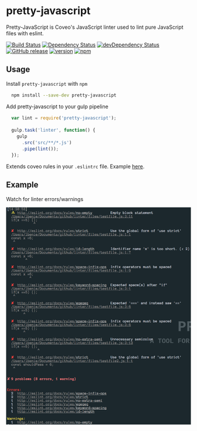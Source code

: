 # pretty-javascript

Pretty-JavaScript is Coveo's JavaScript linter used to lint pure JavaScript
files with eslint.

[![Build Status](https://travis-ci.org/coveo/pretty-javascript.svg?branch=master)](https://travis-ci.org/coveo/pretty-javascript)
[![Dependency Status](https://david-dm.org/coveo/pretty-javascript.svg)](https://david-dm.org/coveo/pretty-javascript)
[![devDependency Status](https://david-dm.org/coveo/pretty-javascript/dev-status.svg)](https://david-dm.org/coveo/pretty-javascript#info=devDependencies)
[![GitHub release](https://img.shields.io/github/release/coveo/pretty-javascript.svg?maxAge=2592000)](https://github.com/coveo/pretty-javascript/releases/)
[![version](https://img.shields.io/npm/v/pretty-javascript.svg?maxAge=2592000)](https://www.npmjs.org/package/pretty-javascript)
[![npm](https://img.shields.io/npm/dt/pretty-javascript.svg?maxAge=2592000)](https://www.npmjs.org/package/pretty-javascript)

## Usage

Install `pretty-javascript` with `npm`

```sh
  npm install --save-dev pretty-javascript
```

Add pretty-javascript to your gulp pipeline

```js
  var lint = require('pretty-javascript');

  gulp.task('linter', function() {
    gulp
      .src('src/**/*.js')
      .pipe(lint());
  });
```

Extends coveo rules in your `.eslintrc` file. Example [here](https://github.com/coveo/eslint-config-coveo#usage).

## Example

Watch for linter errors/warnings

![linter](./image/linter-formatter.png)
